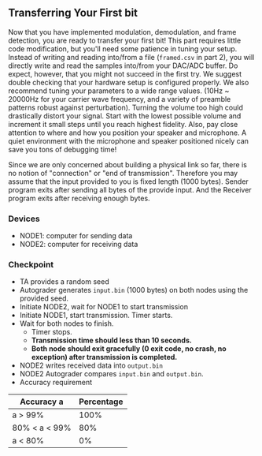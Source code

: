 ## Transferring Your First bit
Now that you have implemented modulation, demodulation, and frame detection, you are ready to transfer your first bit! This part requires little code modification, but you'll need some patience in tuning your setup. Instead of writing and reading into/from a file (`framed.csv` in part 2), you will directly write and read the samples into/from your DAC/ADC buffer. Do expect, however, that you might not succeed in the first try. We suggest double checking that your hardware setup is configured properly. We also recommend tuning your parameters to a wide range values. (10Hz ~ 20000Hz for your carrier wave frequency, and a variety of preamble patterns robust against perturbation). Turning the volume too high could drastically distort your signal. Start with the lowest possible volume and increment it small steps until you reach highest fidelity. Also, pay close attention to where and how you position your speaker and microphone. A quiet environment with the microphone and speaker positioned nicely can save you tons of debugging time!

Since we are only concerned about building a physical link so far, there is no notion of "connection" or "end of transmission". Therefore you may assume that the input provided to you is fixed length (1000 bytes). Sender program exits after sending all bytes of the provide input. And the Receiver program exits after receiving enough bytes.

### Devices
- NODE1: computer for sending data
- NODE2: computer for receiving data

### Checkpoint
- TA provides a random seed
- Autograder generates `input.bin` (1000 bytes) on both nodes using the provided seed.
- Initiate NODE2, wait for NODE1 to start transmission
- Initiate NODE1, start transmission. Timer starts.
- Wait for both nodes to finish.
    - Timer stops.
    - **Transmission time should less than 10 seconds.**
    - **Both node should exit gracefully (0 exit code, no crash, no exception) after transmission is completed.**
- NODE2 writes received data into `output.bin`
- NODE2 Autograder compares `input.bin` and `output.bin`.
- Accuracy requirement

| Accuracy a    | Percentage |
| ------------- | ---------- |
| a > 99%       | 100%       |
| 80% < a < 99% | 80%        |
| a < 80%       | 0%         |
